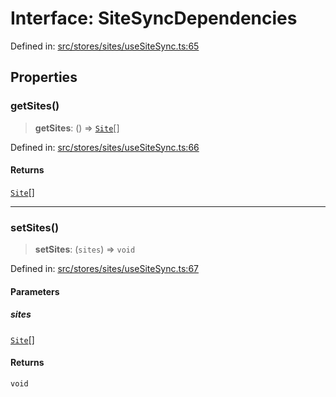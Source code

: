 # Interface: SiteSyncDependencies

Defined in: [src/stores/sites/useSiteSync.ts:65](https://github.com/Nick2bad4u/Uptime-Watcher/blob/8a1973382d5fe14c52996ecda381894eb7ecd4a6/src/stores/sites/useSiteSync.ts#L65)

## Properties

### getSites()

> **getSites**: () => [`Site`](../../../../../shared/types/interfaces/Site.md)[]

Defined in: [src/stores/sites/useSiteSync.ts:66](https://github.com/Nick2bad4u/Uptime-Watcher/blob/8a1973382d5fe14c52996ecda381894eb7ecd4a6/src/stores/sites/useSiteSync.ts#L66)

#### Returns

[`Site`](../../../../../shared/types/interfaces/Site.md)[]

***

### setSites()

> **setSites**: (`sites`) => `void`

Defined in: [src/stores/sites/useSiteSync.ts:67](https://github.com/Nick2bad4u/Uptime-Watcher/blob/8a1973382d5fe14c52996ecda381894eb7ecd4a6/src/stores/sites/useSiteSync.ts#L67)

#### Parameters

##### sites

[`Site`](../../../../../shared/types/interfaces/Site.md)[]

#### Returns

`void`
